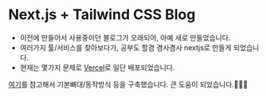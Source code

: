 # Next.js + Tailwind CSS Blog

- 이전에 만들어서 사용중이던 블로그가 오래되어, 아예 새로 만들었습니다.
- 여러가지 툴/서비스를 찾아보다가, 공부도 할겸 겸사겸사 nextjs로 만들게 되었습니다.
- 현재는 몇가지 문제로 [Vercel](https://manaes-github-io.vercel.app/about/ko)로 일단 배포되었습니다.
  
[여기](https://www.d5br5.dev/blog/nextjs_blog/setup)를 참고해서 기본뼈대/동작방식 등을 구축했습니다. 큰 도움이 되었습니다.👏👏👏